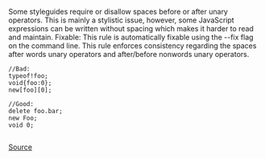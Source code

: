 Some styleguides require or disallow spaces before or after unary operators. This is mainly a stylistic issue, however, some JavaScript expressions can be written without spacing which makes it harder to read and maintain.
Fixable: This rule is automatically fixable using the --fix flag on the command line.
This rule enforces consistency regarding the spaces after words unary operators and after/before nonwords unary operators.

```
//Bad:
typeof!foo;
void{foo:0};
new[foo][0];

//Good:
delete foo.bar;
new Foo;
void 0;


```

[Source](http://eslint.org/docs/rules/space-unary-ops)

